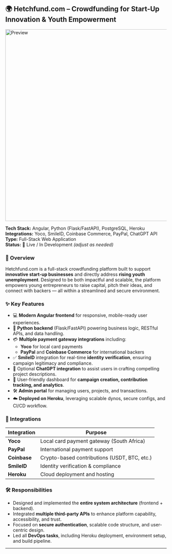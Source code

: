 ## 🌍 Hetchfund.com – Crowdfunding for Start-Up Innovation & Youth Empowerment
<img src="./assets/hetchfund-preview.png" alt="Preview" width="600"/>

**Tech Stack:** Angular, Python (Flask/FastAPI), PostgreSQL, Heroku  
**Integrations:** Yoco, SmileID, Coinbase Commerce, PayPal, ChatGPT API  
**Type:** Full-Stack Web Application  
**Status:** 🚀 Live / In Development *(adjust as needed)*

### 📌 Overview  
Hetchfund.com is a full-stack crowdfunding platform built to support **innovative start-up businesses** and directly address **rising youth unemployment**. Designed to be both impactful and scalable, the platform empowers young entrepreneurs to raise capital, pitch their ideas, and connect with backers — all within a streamlined and secure environment.

### ✨ Key Features  
- 💻 **Modern Angular frontend** for responsive, mobile-ready user experiences.  
- 🐍 **Python backend** (Flask/FastAPI) powering business logic, RESTful APIs, and data handling.  
- 💳 **Multiple payment gateway integrations** including:
  - **Yoco** for local card payments  
  - **PayPal** and **Coinbase Commerce** for international backers  
- ✅ **SmileID** integration for real-time **identity verification**, ensuring campaign legitimacy and compliance.  
- 🧠 Optional **ChatGPT integration** to assist users in crafting compelling project descriptions.  
- 👥 User-friendly dashboard for **campaign creation, contribution tracking, and analytics**.  
- 🛠️ **Admin portal** for managing users, projects, and transactions.  
- ☁️ **Deployed on Heroku**, leveraging scalable dynos, secure configs, and CI/CD workflow.

### 🔗 Integrations  
| Integration     | Purpose                                  |
|----------------|-------------------------------------------|
| **Yoco**        | Local card payment gateway (South Africa) |
| **PayPal**      | International payment support             |
| **Coinbase**    | Crypto-based contributions (USDT, BTC, etc.) |
| **SmileID**     | Identity verification & compliance        |
| **Heroku**      | Cloud deployment and hosting              |

### 🛠️ Responsibilities  
- Designed and implemented the **entire system architecture** (frontend + backend).  
- Integrated **multiple third-party APIs** to enhance platform capability, accessibility, and trust.  
- Focused on **secure authentication**, scalable code structure, and user-centric design.  
- Led all **DevOps tasks**, including Heroku deployment, environment setup, and build pipeline.
---

